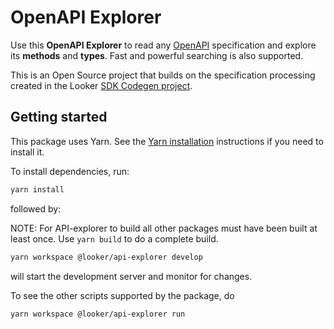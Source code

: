 # OpenAPI Explorer

Use this **OpenAPI Explorer** to read any [OpenAPI](https://www.openapis.org/) specification and explore its **methods** and **types**.
Fast and powerful searching is also supported.

This is an Open Source project that builds on the specification processing created in the Looker
[SDK Codegen project](https://github.com/looker-open-source/sdk-codegen).

## Getting started

This package uses Yarn. See the [Yarn installation](https://classic.yarnpkg.com/en/docs/install/) instructions if you need to install it.

To install dependencies, run:

```sh
yarn install
```

followed by:

NOTE: For API-explorer to build all other packages must have been built at least once. Use `yarn build` to do a complete build.

```sh
yarn workspace @looker/api-explorer develop
```

will start the development server and monitor for changes.

To see the other scripts supported by the package, do

```sh
yarn workspace @looker/api-explorer run
```
